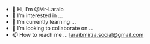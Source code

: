- 👋 Hi, I’m @Mr-Laraib
- 👀 I’m interested in ...
- 🌱 I’m currently learning ...
- 💞️ I’m looking to collaborate on ...
- 📫 How to reach me ... <laraibmirza.social@gmail.com>

<!---
Mr-Laraib/Mr-Laraib is a ✨ special ✨ repository because its `README.md` (this file) appears on your GitHub profile.
You can click the Preview link to take a look at your changes.
--->
